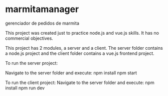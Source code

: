 # marmitamanager
gerenciador de pedidos de marmita

This project was created just to practice node.js and vue.js skills. It has no commercial objectives.

This project has 2 modules, a server and a client. The server folder contains a node.js project and the client folder contains a vue.js frontend project.

To run the server project:

Navigate to the server folder and execute:
npm install
npm start

To run the client project:
Navigate to the server folder and execute:
npm install
npm run dev

